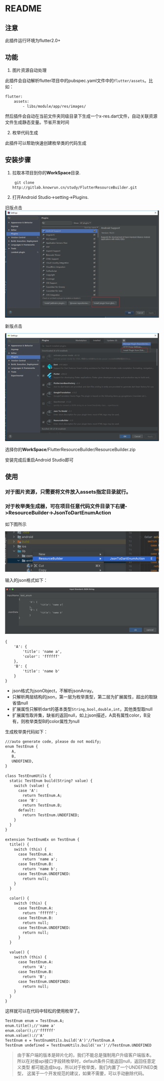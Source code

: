 # README #

## 注意

此插件运行环境为flutter2.0+

## 功能

1.	图片资源自动处理

此插件会自动解析flutter项目中的pubspec.yaml文件中的`flutter/assets`。比如：

	flutter:
		assets:
			- libs/module/app/res/images/

然后插件会自动在当前文件夹同级目录下生成一个x-res.dart文件，自动关联资源文件生成静态变量。节省开发时间

2. 枚举代码生成

此插件可以帮助快速创建枚举类的代码生成

## 安装步骤 ##

1. 拉取本项目到你的**WorkSpace**目录.

		git clone http://gitlab.knowrun.cn/study/FlutterResourceBuilder.git

2. 打开Android Studio->setting->Plugins.

旧版点击
![](images/old_idea.png)

新版点击

![](images/new_idea.png)

选择你的**WorkSpace**/FlutterResourceBuilder/ResourceBuilder.zip

安装完成后重启Android Studio即可

## 使用

### 对于图片资源，只需要将文件放入assets指定目录就行。

### 对于枚举类生成器，可在项目任意代码文件目录下右键->ResourceBuilder->JsonToDartEnumAction

如下图所示

![](images/enum_action.png)

输入的json格式如下：

![](images/enum_edit_action.png)

	{
		'A': {
			'title': 'name a',
			'color': 'ffffff'
		},
		'B': {
			'title': 'name b'
		}
	}

* json格式为jsonObject，不解析jsonArray。
* 只解析两层结构的json，第一层为枚举类型，第二层为扩展属性，超出的取缺省值null
* 扩展属性只解析dart的基本类型`String,bool,double,int`，其他类型取null
* 扩展属性取并集，缺省的返回null，如上json描述，A具有属性color，B没有，则枚举类型B的color属性为null

生成枚举类代码如下：

	///auto generate code, please do not modify;
	enum TestEnum {
       A,
       B,
       UNDEFINED,
	}
	
	class TestEnumUtils {
      static TestEnum build(String? value) {
        switch (value) {
          case 'A':
            return TestEnum.A;
          case 'B':
            return TestEnum.B;
          default:
            return TestEnum.UNDEFINED;
        }
      }
    }
	
	extension TestEnumEx on TestEnum {
      title() {
        switch (this) {
          case TestEnum.A:
            return 'name a';
          case TestEnum.B:
            return 'name b';
          case TestEnum.UNDEFINED:
            return null;
        }
      }
	
      color() {
        switch (this) {
          case TestEnum.A:
            return 'ffffff';
          case TestEnum.B:
            return null;
          case TestEnum.UNDEFINED:
            return null;
          }
      }
	
	  value() {
	    switch (this) {
	      case TestEnum.A:
	        return 'A';
	      case TestEnum.B:
	        return 'B';
	      case TestEnum.UNDEFINED:
	        return null;
	    }
	  }
	}

这样就可以在代码中轻松的使用枚举了。

	TestEnum enum = TestEnum.A;
	enum.title();//'name a'
	enum.color();//'ffffff'
	enum.value()://'A'
	TestEnum e = TestEnumUtils.build('A')'//TestEnum.A
	TestEnum undefined = TestEnumUtils.build('xx')'//TestEnum.UNDEFINED

>	由于客户端的版本是碎片化的，我们不能总是强制用户升级客户端版本。
> 所以在对接api接口字段转枚举时，default条件只能返回null，返回任意定义类型
> 都可能造成bug，所以对于枚举类，我们内置了一个UNDEFINED类型，
> 这属于一个开发规范的建议，如果不需要，可以手动删除代码。